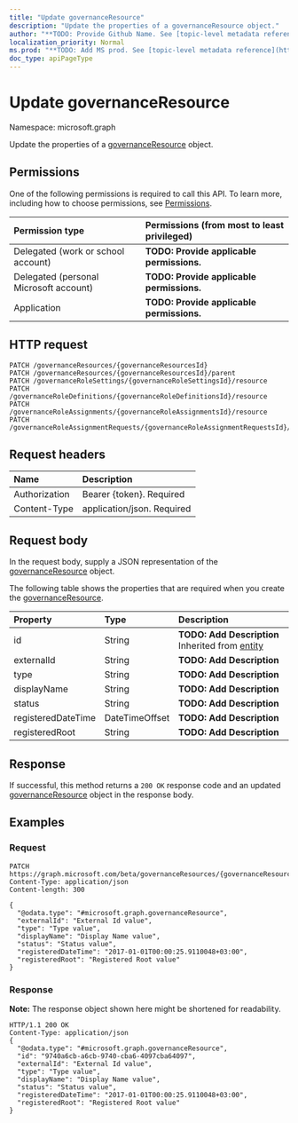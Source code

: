 ```yaml
---
title: "Update governanceResource"
description: "Update the properties of a governanceResource object."
author: "**TODO: Provide Github Name. See [topic-level metadata reference](https://msgo.azurewebsites.net/add/document/guidelines/metadata.html#topic-level-metadata)**"
localization_priority: Normal
ms.prod: "**TODO: Add MS prod. See [topic-level metadata reference](https://msgo.azurewebsites.net/add/document/guidelines/metadata.html#topic-level-metadata)**"
doc_type: apiPageType
---
```


# Update governanceResource

Namespace: microsoft.graph

Update the properties of a [governanceResource](../resources/governanceresource.md) object.

## Permissions
One of the following permissions is required to call this API. To learn more, including how to choose permissions, see [Permissions](/concepts/permissions-reference.md).

|Permission type|Permissions (from most to least privileged)|
|:---|:---|
|Delegated (work or school account)|**TODO: Provide applicable permissions.**|
|Delegated (personal Microsoft account)|**TODO: Provide applicable permissions.**|
|Application|**TODO: Provide applicable permissions.**|

## HTTP request
<!-- {
  "blockType": "ignored"
}
-->
``` http
PATCH /governanceResources/{governanceResourcesId}
PATCH /governanceResources/{governanceResourcesId}/parent
PATCH /governanceRoleSettings/{governanceRoleSettingsId}/resource
PATCH /governanceRoleDefinitions/{governanceRoleDefinitionsId}/resource
PATCH /governanceRoleAssignments/{governanceRoleAssignmentsId}/resource
PATCH /governanceRoleAssignmentRequests/{governanceRoleAssignmentRequestsId}/resource
```

## Request headers
|Name|Description|
|:---|:---|
|Authorization|Bearer {token}. Required|
|Content-Type|application/json. Required|

## Request body
In the request body, supply a JSON representation of the [governanceResource](../resources/governanceresource.md) object.

The following table shows the properties that are required when you create the [governanceResource](../resources/governanceresource.md).

|Property|Type|Description|
|:---|:---|:---|
|id|String|**TODO: Add Description** Inherited from [entity](../resources/entity.md)|
|externalId|String|**TODO: Add Description**|
|type|String|**TODO: Add Description**|
|displayName|String|**TODO: Add Description**|
|status|String|**TODO: Add Description**|
|registeredDateTime|DateTimeOffset|**TODO: Add Description**|
|registeredRoot|String|**TODO: Add Description**|



## Response
If successful, this method returns a `200 OK` response code and an updated [governanceResource](../resources/governanceresource.md) object in the response body.

## Examples

### Request
<!-- {
  "blockType": "request",
  "name": "update_governanceresource"
}
-->
``` http
PATCH https://graph.microsoft.com/beta/governanceResources/{governanceResourcesId}
Content-Type: application/json
Content-length: 300

{
  "@odata.type": "#microsoft.graph.governanceResource",
  "externalId": "External Id value",
  "type": "Type value",
  "displayName": "Display Name value",
  "status": "Status value",
  "registeredDateTime": "2017-01-01T00:00:25.9110048+03:00",
  "registeredRoot": "Registered Root value"
}
```

### Response
**Note:** The response object shown here might be shortened for readability.
<!-- {
  "blockType": "response",
  "truncated": true
}
-->
``` http
HTTP/1.1 200 OK
Content-Type: application/json
{
  "@odata.type": "#microsoft.graph.governanceResource",
  "id": "9740a6cb-a6cb-9740-cba6-4097cba64097",
  "externalId": "External Id value",
  "type": "Type value",
  "displayName": "Display Name value",
  "status": "Status value",
  "registeredDateTime": "2017-01-01T00:00:25.9110048+03:00",
  "registeredRoot": "Registered Root value"
}
```

